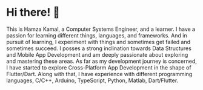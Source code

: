 <p align="center">
  <h1>Hi there! 👋</h1> 
  This is Hamza Kamal, a Computer Systems Engineer, and a learner. I have a passion for learning different things, languages, and frameworks. And in pursuit of learning,   I experiment with things and sometimes get failed and sometimes succeed. I posses a strong inclination towards Data Structures and Mobile App Development and am deeply   passionate about exploring and mastering these areas. As far as my development journey is concerned, I have started to explore Cross-Platform App Development in the     shape of Flutter/Dart. Along with that, I have experience with different programming languages, C/C++, Arduino, TypeScript, Python, Matlab, Dart/Flutter.
</p>



<!--
**hmzaak/hmzaak** is a ✨ _special_ ✨ repository because its `README.md` (this file) appears on your GitHub profile.

Here are some ideas to get you started:

- 🔭 I’m currently working on ...
- 🌱 I’m currently learning ...
- 👯 I’m looking to collaborate on ...
- 🤔 I’m looking for help with ...
- 💬 Ask me about ...
- 📫 How to reach me: ...
- 😄 Pronouns: ...
- ⚡ Fun fact: ...
-->
